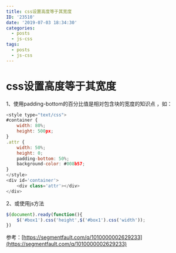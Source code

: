```yaml
---
title: css设置高度等于其宽度
ID: '23510'
date: '2019-07-03 18:34:30'
categories:
  - posts
  - js-css
tags:
  - posts
  - js-css
---
```


# css设置高度等于其宽度

1、使用padding-bottom的百分比值是相对包含块的宽度的知识点 ，如：

``` js 
<style type="text/css">
#container {
    width: 80%;
    height: 500px;
}
.attr {
    width: 50%;
    height: 0;
    padding-bottom: 50%;
    background-color: #008b57;
}
</style>
<div id='container'>
    <div class='attr'></div>
</div>
```

2、或使用js方法

``` js 
$(document).ready(function(){
    $('#box1').css('height',$('#box1').css('width'));
})
```

参考：[https://segmentfault.com/q/1010000002629233](https://segmentfault.com/q/1010000002629233)
 
 
 
 
 
 
 
 
 
 
 
 
 
 
 
 
 
 
 
